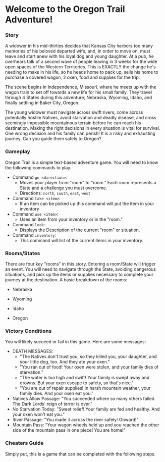 # Welcome to the Oregon Trail Adventure!

### Story

A widower in his mid-thirties decides that Kansas City harbors too many memories of his beloved departed wife, and, in order to move on, must leave and start anew with his loyal dog and young daughter. At a pub, he overhears talk of a second wave of people leaving in 3 weeks for the wide open spaces of the Western Territories. This is EXACTLY the change he's needing to make in his life, so he heads home to pack up, sells his home to purchase a covered wagon, 2 oxen, food and supplies for the trip.

The scene begins in Independence, Missouri, where he meets up with the wagon train to set off towards a new life for his small family. They travel through 4 States during this adventure; Nebraska, Wyoming, Idaho, and finally settling in Baker City, Oregon.

The young widower must navigate across swift rivers, come across potentially hostile Natives, avoid starvation and deadly disease, and cross seemingly impossible mountainous terrain before he can reach his destination. Making the right decisions in every situation is vital for survival. One wrong decision and his family can perish! It is a risky and exhausting journey. Can you guide them safely to Oregon?

### Gameplay

Oregon Trail is a simple text-based adventure game. You will need to know the following commands to play.

-	Command `go <direction>`:
	- Moves your player from "room" to "room." Each room represents a State and a challenge you must overcome.
	- Directions: `north`, `south`, `east`, `west`
- Command `take <item>`:
	- If an item can be picked up this command will put the item in your inventory
- Command `use <item>`:
	- Uses an item from your inventory or in the "room."
- Command `look`:
	- Displays the Description of the current "room" or situation.
- Command `inventory`:
	- This command will list of the current items in your inventory.


### Rooms/States

There are four key "rooms" in this story. Entering a room/State will trigger an event. You will need to navigate through the State, avoiding dangerous situations, and pick up the items or supplies necessary to complete your journey at the destination. A basic breakdown of the rooms:

<!-- SECTION The first room/State you enter -->
- Nebraska
	<!-- - Description: "You find yourself in a small hall there doesnt appear to be anything of interest here. <List Exits> You see a passage to the ['North', 'South <key> ? UseKey : "Locked"']", -->

<!-- SECTION Halfway point! -->
- Wyoming
	<!-- - Description: "You see a room with several sleeping guards, The room smells of sweaty men. The bed closest to you is empty and there are several uniforms tossed about."
	- Actions: {
		
		- use bed: "You climb into the bed and pretend to be asleep. A few minutes later several guards walk into the room. One approaches you to wake you... (GUARD) "Hey Get Up! it's your turn for watch, Go relieve Shigeru in the Guard Room" Quickly you climb out of the bed",
		
		- use bed * 2: "(GUARD) What do you think your doing? Hey your not Leroy, Quick Jenkins sieze him.... Jenkins a bit over-zelous swings his sword cleaving you in half... <DEATH MESSAGE>",
		
		- take uniform: "You placed the Guard Uniform in your inventory"
	},
	- Items: ['Guard Uniform'],
	- Exits: ['South'] -->

<!-- SECTION Nearly there!-->
- Idaho
	<!-- - Description: "You step into the large castle courtyard there is a flowing fountain in the middle of the grounds and a few guards patrolling the area 
	- Events
		- <Using Guard Uniform> 
			-"Oi, long night tonight I wish I was in my bed. If your just getting on shift your should go talk to the captain." 
		- <!Using Guard Uniform> 
			- "To your left you see a guard approaching you. (GUARD) Wat who the blazes are you? Quickly he raises the alarm and several of the crossbow men turn and fire on you. You realize you have made a grave mistake as a bolt slams into your body... <DEATH MESSAGE>">"
	
	- Actions: {
	
		- use key: "You approach the door and slide the key into the lock. It clicks, The door can now be opened",

	},
	
	- Items: [],

	- Exits: ['South', 'West', 'North'] -->

<!-- SECTION Final leg of the journey. Don't give up now! -->
- Oregon
	<!-- - Description: "As you approach the captains Quarters you swallow hard and notice your lips are dry, Stepping into the room you see a few small tables and maps of the countryside sprawled out. 
	
	- Events 
		<!-- - <CAPTAIN_IN_ROOM && INVENTORYCHECK !`broken lock`> 
			- The captain on shift greets you (CAPTAIN) New recruit huh. Well lets stick you in the guard room you can't screw things up there. Go relieve (He pauses and glancing at his reports) private Miyamoto.
		- <CAPTAIN_IN_ROOM && INVENTORYCHECK `broken lock`> 
			- "What are you doing back here? I told you to stay in the Guard Room" 
		- <!CAPTAIN_IN_ROOM>
			- "With the captain gone you look around and notice a pouch of vials hung from the back of the chair the captain was sitting at. The vials are holding a green liquid.">",
	
	- Actions: {
	
		- use brocke lock: "What an escaped prisoner... When did this happen? Quick take this (He slams a silver key on the table and jots down a quick note) go fetch a messenger boy for me and have him take this note the Gate Captain Ezio, but keep this quite. If That prisoner is really has escaped it will be both our heads. (CAPTAIN) I'll go rouse the guards, (The captain runs to the door north heading for the Barracks)",
		
		- take key: "Quickly you pocket the silver key"
	},
	- Items: ["key", "note", "vial"],
	- Exits: ['north', 'east'] -->


### Victory Conditions

You will likely succeed or fail in this game. Here are some messages:

- DEATH MESSAGES: 
	- "The Natives don't trust you, so they killed you, your daughter, and your little 		dog, too. And they ate your oxen."
	- "You ran out of food! Your oxen were stolen, and your family dies of starvation."
	- "The water is too high and swift! Your family is swept away and drowns. But your 		oxen escape to safety, so that's nice."
	- "You are out of repair supplies! In harsh mountain weather, your family dies. And 	your oxen eat you."
- Natives Allow Passage: "You succeeded where so many others failed. The Dark Lords' reign of terror is over."
- No Starvation Today: "Sweet relief! Your family are fed and healthy. And your oxen 		won't eat you."
- River Passage: "You made it across the river safely! Onward!"
- Mountain Pass: "Your wagon wheels held up and you reached the other side of the mountain pass in one piece! You are home!"

### Cheaters Guide

Simply put, this is a game that can be completed with the following steps.

<!-- - Go North
- Use Bed // For Points Only
- Take Uniform 
- Use Uniform
- Go South
- Go West
- Go South
- Go West
- Take Tools
- Go North
- Use Hammer
- Take Lock
- Go South
- Go West
- Go West
- Use Lock
- Take Vial
- Go East
- Go North
- Go North
- Go East
- Take Overcoat
- Use Note
- Go North
- Take Key
- Go South
- Go West
- Go South
- Go South
- Go East
- Go North
- Use Overcoat
- Go South
- Go West
- Go North
- Go North
- Use Key // For Points Only 
- Go East
- Go North
- Use Window  -->
